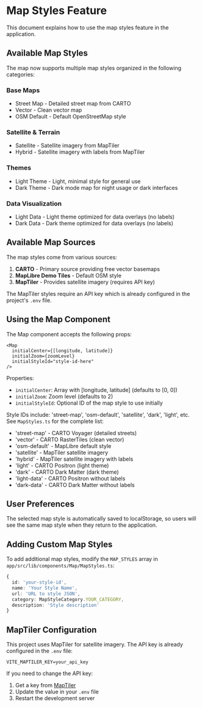 # Map Styles Feature

This document explains how to use the map styles feature in the application.

## Available Map Styles

The map now supports multiple map styles organized in the following categories:

### Base Maps
- Street Map - Detailed street map from CARTO
- Vector - Clean vector map
- OSM Default - Default OpenStreetMap style

### Satellite & Terrain
- Satellite - Satellite imagery from MapTiler
- Hybrid - Satellite imagery with labels from MapTiler

### Themes
- Light Theme - Light, minimal style for general use
- Dark Theme - Dark mode map for night usage or dark interfaces

### Data Visualization
- Light Data - Light theme optimized for data overlays (no labels)
- Dark Data - Dark theme optimized for data overlays (no labels)

## Available Map Sources

The map styles come from various sources:

1. **CARTO** - Primary source providing free vector basemaps
2. **MapLibre Demo Tiles** - Default OSM style
3. **MapTiler** - Provides satellite imagery (requires API key)

The MapTiler styles require an API key which is already configured in the project's `.env` file.

## Using the Map Component

The Map component accepts the following props:

```svelte
<Map
  initialCenter={[longitude, latitude]}
  initialZoom={zoomLevel}
  initialStyleId="style-id-here"
/>
```

Properties:
- `initialCenter`: Array with [longitude, latitude] (defaults to [0, 0])
- `initialZoom`: Zoom level (defaults to 2)
- `initialStyleId`: Optional ID of the map style to use initially

Style IDs include: 'street-map', 'osm-default', 'satellite', 'dark', 'light', etc. See `MapStyles.ts` for the complete list:

- 'street-map' - CARTO Voyager (detailed streets)
- 'vector' - CARTO RasterTiles (clean vector)
- 'osm-default' - MapLibre default style
- 'satellite' - MapTiler satellite imagery
- 'hybrid' - MapTiler satellite imagery with labels
- 'light' - CARTO Positron (light theme)
- 'dark' - CARTO Dark Matter (dark theme)
- 'light-data' - CARTO Positron without labels
- 'dark-data' - CARTO Dark Matter without labels

## User Preferences

The selected map style is automatically saved to localStorage, so users will see the same map style when they return to the application.

## Adding Custom Map Styles

To add additional map styles, modify the `MAP_STYLES` array in `app/src/lib/components/Map/MapStyles.ts`:

```typescript
{
  id: 'your-style-id',
  name: 'Your Style Name',
  url: 'URL to style JSON',
  category: MapStyleCategory.YOUR_CATEGORY,
  description: 'Style description'
}
```

## MapTiler Configuration

This project uses MapTiler for satellite imagery. The API key is already configured in the `.env` file:

```
VITE_MAPTILER_KEY=your_api_key
```

If you need to change the API key:
1. Get a key from [MapTiler](https://www.maptiler.com/)
2. Update the value in your `.env` file
3. Restart the development server
